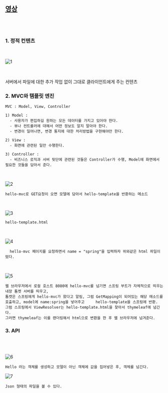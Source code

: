 [영상](https://www.inflearn.com/course/%EC%8A%A4%ED%94%84%EB%A7%81-%EC%9E%85%EB%AC%B8-%EC%8A%A4%ED%94%84%EB%A7%81%EB%B6%80%ED%8A%B8/lecture/49576?tab=curriculum)
-------------------------------------------------------------------------------------

<br>
<br>

### 1. 정적 컨텐츠

<br>

![1](https://github.com/butcher313/TIL/blob/master/image/%EC%8A%A4%ED%94%84%EB%A7%810829/7.JPG)

<br>

  서버에서 파일에 대한 추가 작업 없이 그대로 클라이언트에게 주는 컨텐츠 
  

### 2. MVC와 템플릿 엔진

    MVC : Model, View, Controller
    
    1) Model : 
      - 사용자가 편집하길 원하는 모든 데이터를 가지고 있어야 한다.
      - 뷰나 컨트롤러에 대해서 어떤 정보도 알지 말아야 한다.
      - 변경이 일어나면, 변경 통지에 대한 처리방법을 구현해야만 한다. 
    
    2) View : 
      - 화면에 관련된 일만 수행한다. 
      
    3) Controller :
      - 비즈니스 로직과 서버 뒷단에 관련된 것들은 Controller가 수행, Model에 화면에서 필요한 것들을 담아서 준다. 
      

<br>

![2](https://github.com/butcher313/TIL/blob/master/image/%EC%8A%A4%ED%94%84%EB%A7%810829/9.JPG)

    hello-mvc로 GET요청이 오면 모델에 담아서 hello-template을 반환하는 메소드
    
    
<br>

![3](https://github.com/butcher313/TIL/blob/master/image/%EC%8A%A4%ED%94%84%EB%A7%810829/10.JPG)

    hello-template.html

<br>

![4](https://github.com/butcher313/TIL/blob/master/image/%EC%8A%A4%ED%94%84%EB%A7%810829/8.JPG)
      
      hello-mvc 페이지를 요청하면서 name = "spring"을 입력하자 위와같은 html 파일이 떴다. 

<br>

![5](https://github.com/butcher313/TIL/blob/master/image/%EC%8A%A4%ED%94%84%EB%A7%810829/11.JPG)


    웹 브라우저에서 로컬 호스트 8080에 hello-mvc를 넘기면 스프링 부트가 자체적으로 띄우는 내장 톰켓 서버를 띄우고,
    톰캣은 스프링에게 hello-mvc가 왔다고 알림, 그럼 GetMapping이 되어있는 해당 매소드를 호출하고, model에 name:spring을 넣어주고     hello-template을 스프링에 반환.
    그럼 스프링에서 ViewResolver는 hello-template.html을 찾아서 thymeleaf에 넘긴다. 
    그러면 thymeleaf는 이를 랜더링해서 html으로 변환을 한 후 웹 브라우저에 넘겨준다. 
    
    
### 3. API 
    
<br>
<br>

![6](https://github.com/butcher313/TIL/blob/master/image/%EC%8A%A4%ED%94%84%EB%A7%810829/12.JPG)

    Hello 라는 객체를 생성하고 모델이 아닌 객체에 값을 집어넣은 후, 객체를 넘긴다. 
    
![7](https://github.com/butcher313/TIL/blob/master/image/%EC%8A%A4%ED%94%84%EB%A7%810829/13.JPG)

    Json 형태의 파일을 볼 수 있다. 
